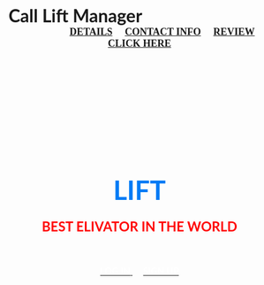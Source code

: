 <!DOCTYPE html>
<html lang="en">
<head>
	<meta charset="utf-8">
	<title>
		naa website naa istam
	</title>
</head>
<body class="one" background="https://www.google.com/url?sa=i&url=https%3A%2F%2Fwww.istockphoto.com%2Fphotos%2Felevator&psig=AOvVaw13VXAU19sAZC4ZoMo45xdV&ust=1669873192496000&source=images&cd=vfe&ved=0CA8QjRxqFwoTCJDc-8SY1fsCFQAAAAAdAAAAABAE" link="#000" alink="#017bf5" vlink="#000">
	<br />
	<h3 align="center">
		<font face="Lato" size="6">Call Lift Manager</font>
		&nbsp;&nbsp;&nbsp;&nbsp;&nbsp;&nbsp;&nbsp;&nbsp;&nbsp;&nbsp;&nbsp;&nbsp;&nbsp;&nbsp;&nbsp;&nbsp;&nbsp;&nbsp;&nbsp;
		&nbsp;&nbsp;&nbsp;&nbsp;&nbsp;&nbsp;&nbsp;&nbsp;&nbsp;&nbsp;&nbsp;&nbsp;&nbsp;&nbsp;&nbsp;&nbsp;&nbsp;&nbsp;&nbsp;
		&nbsp;&nbsp;&nbsp;&nbsp;&nbsp;&nbsp;&nbsp;&nbsp;&nbsp;&nbsp;&nbsp;&nbsp;&nbsp;&nbsp;&nbsp;&nbsp;&nbsp;&nbsp;&nbsp;
		&nbsp;&nbsp;&nbsp;&nbsp;&nbsp;&nbsp;&nbsp;&nbsp;&nbsp;&nbsp;&nbsp;&nbsp;&nbsp;&nbsp;&nbsp;&nbsp;&nbsp;&nbsp;&nbsp;
		<font face="cinzel" size="4">
			<a href="#"></a>&nbsp;&nbsp;&nbsp;&nbsp;
			<a href="#">DETAILS</a>&nbsp;&nbsp;&nbsp;&nbsp;
			<a href="#">CONTACT INFO</a>&nbsp;&nbsp;&nbsp;&nbsp;
			<a href="#">REVIEW</a>&nbsp;&nbsp;&nbsp;&nbsp;
			<a href="#">CLICK HERE</a>
		</font>
	</h3>
	<br /><br /><br /><br /><br /><br /><br /><br /><br /><br />
	<h1 align="center">
		<font face="Lato" color="#017bf5" size="17">
			LIFT
		</font>
	</h1>
	<h3 align="center">
		<font face="Lato" color="#ff0000" size="5">
			BEST ELIVATOR IN THE WORLD
		</font>
	</h3>
	<br />
	<h3 align="center">
	<a href="#">
		<font face="Lato" color="#fff"> LOG IN</font>
	</a>&nbsp;&nbsp;&nbsp;&nbsp;
	<a href="#">
		<font face="Lato" color="#fff">SIGN UP</font>
	</a>
	</h3>
</body>
</html>
<style>
.one{
    background-image: url('liftimage.jpg')
    background-attachment: fixed;
	background-repeat: no-repeat;
	background-size:100% 150%;
}
</style>

